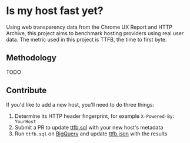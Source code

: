 # Is my host fast yet?

Using web transparency data from the Chrome UX Report and HTTP Archive, this project aims to benchmark hosting providers using real user data. The metric used in this project is TTFB, the time to first byte.

## Methodology

TODO

## Contribute

If you'd like to add a new host, you'll need to do three things:

1. Determine its HTTP header fingerprint, for example `X-Powered-By: YourHost`
2. Submit a PR to update [ttfb.sql](ttfb.sql) with your new host's metadata
3. Run `ttfb.sql` on [BigQuery](https://cloud.google.com/bigquery/) and update [ttfb.json](ttfb.json) with the results
